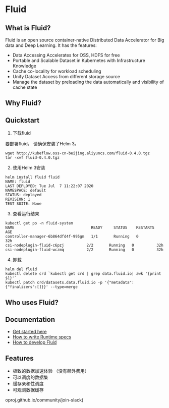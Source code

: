 # Fluid

## What is Fluid?

Fluid is an open source container-native Distributed Data Accelerator for Big data and Deep Learning. It has the features:

- Data Accessing Accelerates for OSS, HDFS for free
- Portable and Scalable Dataset in Kubernetes with Infrastructure Knowledge
- Cache co-locality for workload scheduling
- Unify Dataset Access from different storage source
- Manage the dataset by preloading the data automatically and visibility of cache state

## Why Fluid?




## Quickstart

1. 下载fluid

要部署fluid， 请确保安装了Helm 3。

```
wget http://kubeflow.oss-cn-beijing.aliyuncs.com/fluid-0.4.0.tgz
tar -xvf fluid-0.4.0.tgz
```


2. 使用Helm 3安装

```
helm install fluid fluid
NAME: fluid
LAST DEPLOYED: Tue Jul  7 11:22:07 2020
NAMESPACE: default
STATUS: deployed
REVISION: 1
TEST SUITE: None
```


3. 查看运行结果

```
kubectl get po -n fluid-system
NAME                                  READY     STATUS    RESTARTS   AGE
controller-manager-6b864dfd4f-995gm   1/1       Running   0          32h
csi-nodeplugin-fluid-c6pzj          2/2       Running   0          32h
csi-nodeplugin-fluid-wczmq          2/2       Running   0          32h
```

4. 卸载

```
helm del fluid
kubectl delete crd `kubectl get crd | grep data.fluid.io| awk '{print $1}'` 
kubectl patch crd/datasets.data.fluid.io -p '{"metadata":{"finalizers":[]}}' --type=merge
```

## Who uses Fluid?


## Documentation
* [Get started here](docs/quick-start.md)
* [How to write Runtime specs](examples/README.md)
* [How to develop Fluid](docs/configure-artifact-repository.md)

## Features
* 极致的数据加速体验 （没有额外费用）
* 可以调度的数据集
* 缓存亲和性调度
* 可观测数据缓存


oproj.github.io/community/join-slack)